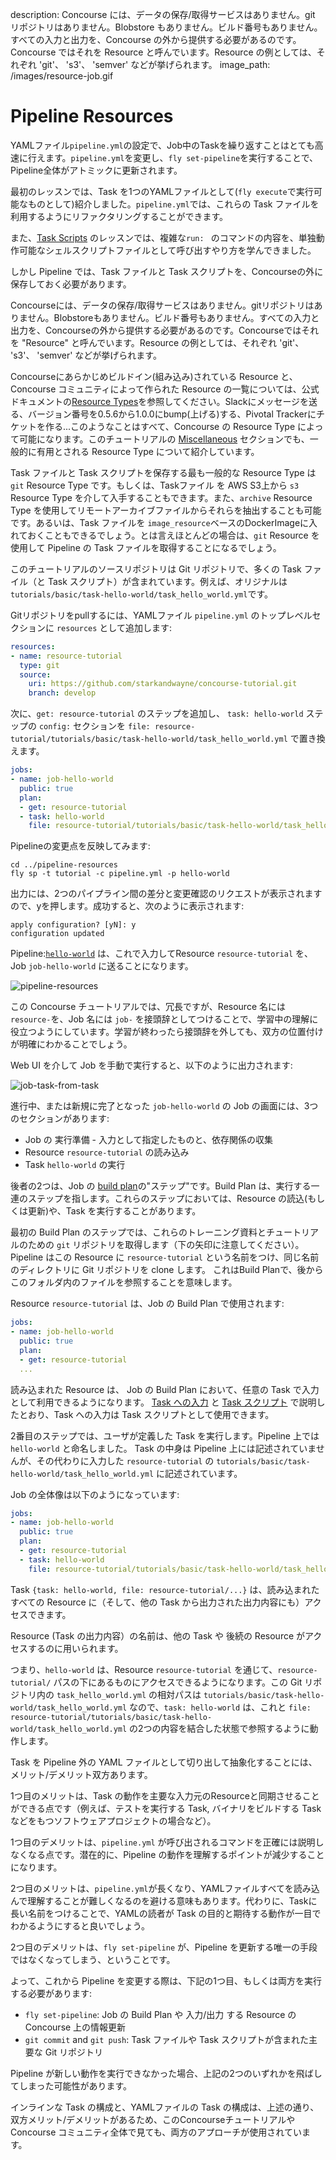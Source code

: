 description: Concourse には、データの保存/取得サービスはありません。git リポジトリはありません。Blobstore もありません。ビルド番号もありません。すべての入力と出力を、Concourse の外から提供する必要があるのです。Concourse ではそれを Resource と呼んでいます。Resource の例としては、それぞれ 'git'、 's3'、 'semver' などが挙げられます。
image_path: /images/resource-job.gif

# Pipeline Resources

YAMLファイル`pipeline.yml`の設定で、Job中のTaskを繰り返すことはとても高速に行えます。`pipeline.yml`を変更し、`fly set-pipeline`を実行することで、Pipeline全体がアトミックに更新されます。

最初のレッスンでは、Task を1つのYAMLファイルとして(`fly execute`で実行可能なものとして)紹介しました。`pipeline.yml`では、これらの Task ファイルを利用するようにリファクタリングすることができます。

また、[Task Scripts](/basics/task-scripts/) のレッスンでは、複雑な`run: ` のコマンドの内容を、単独動作可能なシェルスクリプトファイルとして呼び出すやり方を学んできました。

しかし Pipeline では、Task ファイルと Task スクリプトを、Concourseの外に保存しておく必要があります。

Concourseには、データの保存/取得サービスはありません。gitリポジトリはありません。Blobstoreもありません。ビルド番号もありません。すべての入力と出力を、Concourseの外から提供する必要があるのです。Concourseではそれを "Resource" と呼んでいます。Resource の例としては、それぞれ 'git'、 's3'、 'semver' などが挙げられます。

Concourseにあらかじめビルドイン(組み込み)されている Resource と、Concourse コミュニティによって作られた Resource の一覧については、公式ドキュメントの[Resource Types](https://concourse-ci.org/resource-types.html)を参照してください。Slackにメッセージを送る、バージョン番号を0.5.6から1.0.0にbump(上げる)する、Pivotal Trackerにチケットを作る...このようなことはすべて、Concourse の Resource Type によって可能になります。このチュートリアルの [Miscellaneous](/miscellaneous/) セクションでも、一般的に有用とされる Resource Type について紹介しています。

Task ファイルと Task スクリプトを保存する最も一般的な Resource Type は `git` Resource Type です。もしくは、Taskファイル を AWS S3上から `s3` Resource Type を介して入手することもできます。また、`archive` Resource Type を使用してリモートアーカイブファイルからそれらを抽出することも可能です。あるいは、Task ファイルを `image_resource`ベースのDockerImageに入れておくこともできるでしょう。とは言えほとんどの場合は、`git` Resource を使用して Pipeline の Task ファイルを取得することになるでしょう。

このチュートリアルのソースリポジトリは Git リポジトリで、多くの Task ファイル（と Task スクリプト）が含まれています。例えば、オリジナルは `tutorials/basic/task-hello-world/task_hello_world.yml`です。

Gitリポジトリをpullするには、YAMLファイル `pipeline.yml` のトップレベルセクションに `resources` として追加します:

```yaml
resources:
- name: resource-tutorial
  type: git
  source:
    uri: https://github.com/starkandwayne/concourse-tutorial.git
    branch: develop
```

次に、`get: resource-tutorial` のステップを追加し、 `task: hello-world` ステップの `config:` セクションを `file: resource-tutorial/tutorials/basic/task-hello-world/task_hello_world.yml` で置き換えます。

```yaml
jobs:
- name: job-hello-world
  public: true
  plan:
  - get: resource-tutorial
  - task: hello-world
    file: resource-tutorial/tutorials/basic/task-hello-world/task_hello_world.yml
```

Pipelineの変更点を反映してみます:

```
cd ../pipeline-resources
fly sp -t tutorial -c pipeline.yml -p hello-world
```

出力には、2つのパイプライン間の差分と変更確認のリクエストが表示されますので、yを押します。成功すると、次のように表示されます:

```
apply configuration? [yN]: y
configuration updated
```

Pipeline:[`hello-world`](http://127.0.0.1:8080/teams/main/pipelines/hello-world) は、これで入力してResource `resource-tutorial` を、Job `job-hello-world` に送ることになります。

![pipeline-resources](/images/resource-job.gif)

この Concourse チュートリアルでは、冗長ですが、Resource 名には `resource-`を、Job 名には `job-` を接頭辞としてつけることで、学習中の理解に役立つようにしています。学習が終わったら接頭辞を外しても、双方の位置付けが明確にわかることでしょう。

Web UI を介して Job を手動で実行すると、以下のように出力されます:

![job-task-from-task](/images/job-task-from-task.png)

進行中、または新規に完了となった `job-hello-world` の Job の画面には、3つのセクションがあります:

* Job の 実行準備 - 入力として指定したものと、依存関係の収集
* Resource `resource-tutorial` の読み込み
* Task `hello-world` の実行

後者の2つは、Job の [build plan](http://concourse-ci.org/build-plans.html)の"ステップ"です。Build Plan は、実行する一連のステップを指します。これらのステップにおいては、Resource の読込(もしくは更新)や、Task を実行することがあります。

最初の Build Plan のステップでは、これらのトレーニング資料とチュートリアルのための `git` リポジトリを取得します（下の矢印に注意してください）。Pipeline はこの Resource に `resource-tutorial` という名前をつけ、同じ名前のディレクトリに Git リポジトリを clone します。 これはBuild Planで、後からこのフォルダ内のファイルを参照することを意味します。

Resource `resource-tutorial` は、Job の Build Plan で使用されます:

```yaml
jobs:
- name: job-hello-world
  public: true
  plan:
  - get: resource-tutorial
  ...
```

読み込まれた Resource は、 Job の Build Plan において、任意の Task で入力として利用できるようになります。 [Task への入力](/basics/task-inputs/) と [Task スクリプト](/basics/task-scripts/) で説明したとおり、Task への入力は Task スクリプトとして使用できます。

2番目のステップでは、ユーザが定義した Task を実行します。Pipeline 上では `hello-world` と命名しました。 Task の中身は Pipeline 上には記述されていませんが、その代わりに入力した `resource-tutorial` の `tutorials/basic/task-hello-world/task_hello_world.yml` に記述されています。

Job の全体像は以下のようになっています:

```yaml
jobs:
- name: job-hello-world
  public: true
  plan:
  - get: resource-tutorial
  - task: hello-world
    file: resource-tutorial/tutorials/basic/task-hello-world/task_hello_world.yml
```

Task `{task: hello-world, file: resource-tutorial/...}` は、読み込まれたすべての Resource に（そして、他の Task から出力された出力内容にも）アクセスできます。

Resource (Task の出力内容）の名前は、他の Task や 後続の Resource がアクセスするのに用いられます。

つまり、`hello-world` は、Resource `resource-tutorial` を通じて、`resource-tutorial/` パスの下にあるものにアクセスできるようになります。この Git リポジトリ内の `task_hello_world.yml` の相対パスは `tutorials/basic/task-hello-world/task_hello_world.yml` なので、`task: hello-world` は、これと `file: resource-tutorial/tutorials/basic/task-hello-world/task_hello_world.yml` の2つの内容を結合した状態で参照するように動作します。

Task を Pipeline 外の YAML ファイルとして切り出して抽象化することには、メリット/デメリット双方あります。

1つ目のメリットは、Task の動作を主要な入力元のResourceと同期させることができる点です（例えば、テストを実行する Task, バイナリをビルドする Taskなどをもつソフトウェアプロジェクトの場合など）。

1つ目のデメリットは、`pipeline.yml` が呼び出されるコマンドを正確には説明しなくなる点です。潜在的に、Pipeline の動作を理解するポイントが減少することになります。

2つ目のメリットは、`pipeline.yml`が長くなり、YAMLファイルすべてを読み込んで理解することが難しくなるのを避ける意味もあります。代わりに、Taskに長い名前をつけることで、YAMLの読者が Task の目的と期待する動作が一目でわかるようにすると良いでしょう。

2つ目のデメリットは、`fly set-pipeline` が、Pipeline を更新する唯一の手段ではなくなってしまう、ということです。

よって、これから Pipeline を変更する際は、下記の1つ目、もしくは両方を実行する必要があります:

* `fly set-pipeline`: Job の Build Plan や 入力/出力 する Resource の Concourse 上の情報更新
* `git commit` and `git push`: Task ファイルや Task スクリプトが含まれた主要な Git リポジトリ

Pipeline が新しい動作を実行できなかった場合、上記の2つのいずれかを飛ばしてしまった可能性があります。

インラインな Task の構成と、YAMLファイルの Task の構成は、上述の通り、双方メリット/デメリットがあるため、このConcourseチュートリアルや Concourse コミュニティ全体で見ても、両方のアプローチが使用されています。
